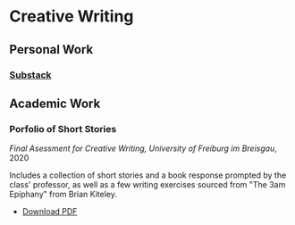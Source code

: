 # Creative Writing

## Personal Work

### [Substack](https://sealskin.substack.com/)

## Academic Work


### Porfolio of Short Stories
*Final Asessment for Creative Writing, University of Freiburg im Breisgau*, 2020

Includes a collection of short stories and a book response prompted by the class' professor, as well as a few writing exercises sourced from "The 3am Epiphany" from Brian Kiteley.

- [Download PDF](./creative/creative.pdf)

    


